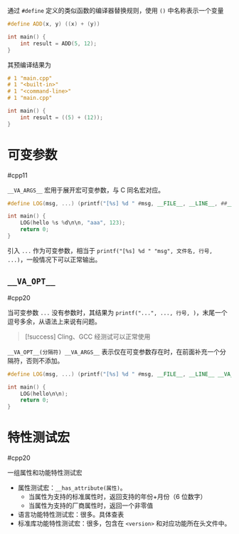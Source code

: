 通过 `#define` 定义的类似函数的编译器替换规则，使用 `()` 中名称表示一个变量

```cpp
#define ADD(x, y) ((x) + (y))

int main() {
    int result = ADD(5, 12);
}
```

其预编译结果为

```cpp
# 1 "main.cpp"
# 1 "<built-in>"
# 1 "<command-line>"
# 1 "main.cpp"

int main() {
    int result = ((5) + (12));
}
```
# 可变参数
#cpp11 

`__VA_ARGS__` 宏用于展开宏可变参数，与 C 同名宏对应。

```cpp
#define LOG(msg, ...) (printf("[%s] %d " #msg, __FILE__, __LINE__, ##__VA_ARGS__))

int main() {
    LOG(hello %s %d\n\n, "aaa", 123);
    return 0;
}
```

引入 `...` 作为可变参数，相当于 `printf("[%s] %d " "msg", 文件名, 行号, ...)`，一般情况下可以正常输出。
## `__VA_OPT__`
#cpp20

当可变参数 `...` 没有参数时，其结果为 `printf("...", ..., 行号, )`，末尾一个逗号多余，从语法上来说有问题。

> [!success] Cling、GCC 经测试可以正常使用

`__VA_OPT__(分隔符) __VA_ARGS__` 表示仅在可变参数存在时，在前面补充一个分隔符，否则不添加。

```cpp
#define LOG(msg, ...) (printf("[%s] %d " #msg, __FILE__, __LINE__ __VA_OPT__(,) ##__VA_ARGS__))

int main() {
    LOG(hello\n\n);
    return 0;
}
```
# 特性测试宏
#cpp20 

一组属性和功能特性测试宏
* 属性测试宏：`__has_attribute(属性)`。
    * 当属性为支持的标准属性时，返回支持的年份+月份（6 位数字）
    * 当属性为支持的厂商属性时，返回一个非零值
* 语言功能特性测试宏：很多。具体查表
* 标准库功能特性测试宏：很多，包含在 `<version>` 和对应功能所在头文件中。